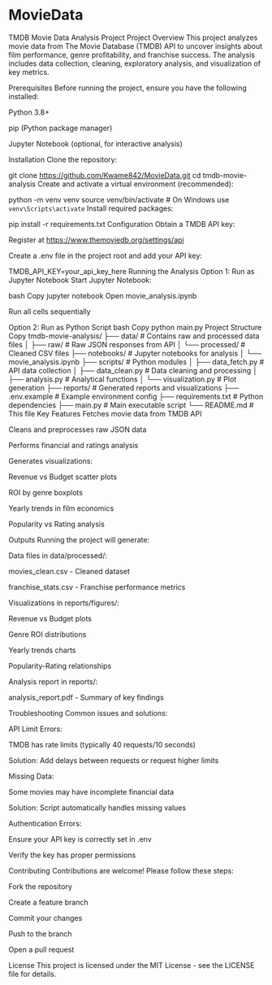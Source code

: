 # MovieData
TMDB Movie Data Analysis Project
Project Overview
This project analyzes movie data from The Movie Database (TMDB) API to uncover insights about film performance, genre profitability, and franchise success. The analysis includes data collection, cleaning, exploratory analysis, and visualization of key metrics.

Prerequisites
Before running the project, ensure you have the following installed:

Python 3.8+

pip (Python package manager)

Jupyter Notebook (optional, for interactive analysis)

Installation
Clone the repository:


git clone https://github.com/Kwame842/MovieData.git
cd tmdb-movie-analysis
Create and activate a virtual environment (recommended):


python -m venv venv
source venv/bin/activate  # On Windows use `venv\Scripts\activate`
Install required packages:


pip install -r requirements.txt
Configuration
Obtain a TMDB API key:

Register at https://www.themoviedb.org/settings/api

Create a .env file in the project root and add your API key:


TMDB_API_KEY=your_api_key_here
Running the Analysis
Option 1: Run as Jupyter Notebook
Start Jupyter Notebook:

bash
Copy
jupyter notebook
Open movie_analysis.ipynb

Run all cells sequentially

Option 2: Run as Python Script
bash
Copy
python main.py
Project Structure
Copy
tmdb-movie-analysis/
├── data/                   # Contains raw and processed data files
│   ├── raw/                # Raw JSON responses from API
│   └── processed/          # Cleaned CSV files
├── notebooks/              # Jupyter notebooks for analysis
│   └── movie_analysis.ipynb
├── scripts/                # Python modules
│   ├── data_fetch.py       # API data collection
│   ├── data_clean.py       # Data cleaning and processing
│   ├── analysis.py         # Analytical functions
│   └── visualization.py    # Plot generation
├── reports/                # Generated reports and visualizations
├── .env.example            # Example environment config
├── requirements.txt        # Python dependencies
├── main.py                 # Main executable script
└── README.md               # This file
Key Features
Fetches movie data from TMDB API

Cleans and preprocesses raw JSON data

Performs financial and ratings analysis

Generates visualizations:

Revenue vs Budget scatter plots

ROI by genre boxplots

Yearly trends in film economics

Popularity vs Rating analysis

Outputs
Running the project will generate:

Data files in data/processed/:

movies_clean.csv - Cleaned dataset

franchise_stats.csv - Franchise performance metrics

Visualizations in reports/figures/:

Revenue vs Budget plots

Genre ROI distributions

Yearly trends charts

Popularity-Rating relationships

Analysis report in reports/:

analysis_report.pdf - Summary of key findings

Troubleshooting
Common issues and solutions:

API Limit Errors:

TMDB has rate limits (typically 40 requests/10 seconds)

Solution: Add delays between requests or request higher limits

Missing Data:

Some movies may have incomplete financial data

Solution: Script automatically handles missing values

Authentication Errors:

Ensure your API key is correctly set in .env

Verify the key has proper permissions

Contributing
Contributions are welcome! Please follow these steps:

Fork the repository

Create a feature branch

Commit your changes

Push to the branch

Open a pull request

License
This project is licensed under the MIT License - see the LICENSE file for details.
